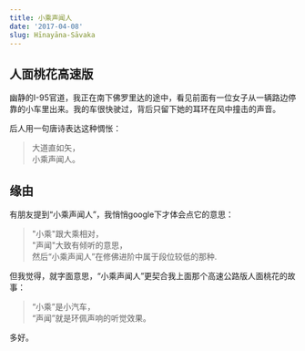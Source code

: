```yaml
---
title: 小乘声闻人
date: '2017-04-08'
slug: Hīnayāna-Sāvaka
---
```

## 人面桃花高速版

幽静的I-95官道，我正在南下佛罗里达的途中，看见前面有一位女子从一辆路边停靠的小车里出来。我的车很快驶过，背后只留下她的耳环在风中撞击的声音。

后人用一句唐诗表达这种惆怅：

> 大道直如矢，  
> 小乘声闻人。  

## 缘由

有朋友提到“小乘声闻人”，我悄悄google下才体会点它的意思：

> "小乘"跟大乘相对，  
> "声闻"大致有倾听的意思，  
> 然后“小乘声闻人”在修佛进阶中属于段位较低的那种.  

但我觉得，就字面意思，“小乘声闻人”更契合我上面那个高速公路版人面桃花的故事：

> “小乘”是小汽车，  
> “声闻”就是环佩声响的听觉效果。   

多好。